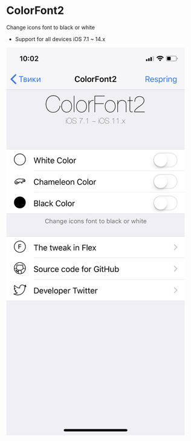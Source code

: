 # ColorFont2

Change icons font to black or white

- Support for all devices iOS 7.1 ~ 14.x

![Preview](/IMG_0094.png)
